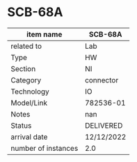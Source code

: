 
# SCB-68A

| item name | SCB-68A |
| -------- | -------- | 
| related to | Lab | 
| Type | HW | 
| Section | NI | 
| Category | connector |
| Technology | IO |
| Model/Link | 782536-01 |
| Notes | nan |
| Status | DELIVERED |
| arrival date | 12/12/2022 |
| number of instances | 2.0 | 
        